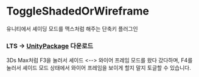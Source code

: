 # ToggleShadedOrWireframe

유니티에서 셰이딩 모드를 맥스처럼 해주는 단축키 플러그인

### LTS -> [UnityPackage](https://github.com/NK-Studio/ToggleShadedOrWireframe/releases) 다운로드

3Ds Max처럼 F3을 눌러서 셰이드 <--> 와이어 프레임 모드를 왔다 갔다하며, F4를 눌러서 셰이드 모드 상태에서 와이어 프레임을 보이게 할지 말지 토글할 수 있습니다.

